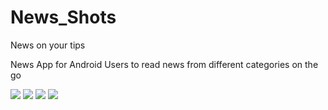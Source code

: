 # News_Shots
News on your tips

News App for Android Users to read news from different categories on the go

![](Images/photo_2021-07-25_13-56-40.jpg)
![](Images/photo_2021-07-25_13-56-44.jpg)
![](Images/photo_2021-07-25_13-56-49.jpg)
![](Images/photo_2021-07-25_13-56-53.jpg)




